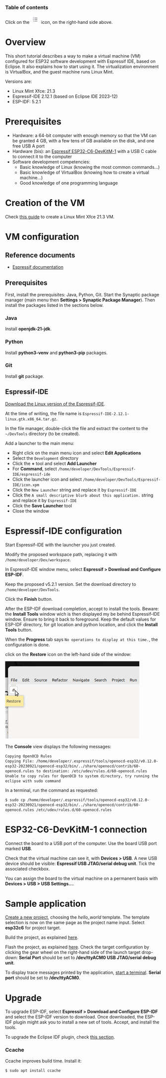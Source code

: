 ### Table of contents

Click on the ![](images/tocIcon.png) icon, on the right-hand side above.

# Overview

This short tutorial describes a way to make a virtual machine (VM) configured for ESP32 software development with Espressif IDE, based on Eclipse. It also explains how to start using it. The virtualization environment is VirtualBox, and the guest machine runs Linux Mint.

Versions are:

* Linux Mint Xfce: 21.3
* Espressif-IDE 2.12.1 (based on Eclipse IDE 2023-12)
* ESP-IDF: 5.2.1

# Prerequisites

* Hardware: a 64-bit computer with enough memory so that the VM can be granted 4 GB, with a few tens of GB available on the disk, and one free USB A port
* Hardware (bis): an [Espressif ESP32-C6-DevKitM-1](https://docs.espressif.com/projects/espressif-esp-dev-kits/en/latest/esp32c6/esp32-c6-devkitm-1/index.html) with a USB C cable to connect it to the computer
* Software development competencies: 
  * Basic knowledge of Linux (knowing the most common commands...)
  * Basic knowledge of VirtualBox (knowing how to create a virtual machine...)
  * Good knowledge of one programming language

# Creation of the VM

Check [this guide](https://github.com/PascalBod/lm-vm) to create a Linux Mint Xfce 21.3 VM.

# VM configuration

## Reference documents

* [Espressif documentation](https://github.com/espressif/idf-eclipse-plugin)

## Prerequisites

First, install the prerequisites: Java, Python, Git. Start the Synaptic package manager (main menu then **Settings > Synaptic Package Manager**). Then install the packages listed in the sections below.

### Java

Install **openjdk-21-jdk**.

### Python

Install **python3-venv** and **python3-pip** packages.

### Git

Install **git** package.

## Espressif-IDE

[Download the Linux version of the Espressif-IDE](https://github.com/espressif/idf-eclipse-plugin/blob/master/docs/Espressif-IDE.md#downloads).

At the time of writing, the file name is `Espressif-IDE-2.12.1-linux.gtk.x86_64.tar.gz`.

In the file manager, double-click the file and extract the content to the `~/DevTools` directory (to be created).

Add a launcher to the main menu:
* Right click on the main menu icon and select **Edit Applications**
* Select the `Development` directory
* Click the **+** tool and select **Add Launcher**
* For **Command**, select `/home/developer/DevTools/Espressif-IDE/espressif-ide`
* Click the launcher icon and select `/home/developer/DevTools/Espressif-IDE/icon.xpm`
* Click the `New Launcher` string and replace it by `Espressif-IDE`
* Click the `A small descriptive blurb about this application.` string and replace it by `Espressif-IDE`
* Click the **Save Launcher** tool
* Close the window

# Espressif-IDE configuration

Start Espressif-IDE with the launcher you just created.

Modify the proposed workspace path, replacing it with `/home/developer/Dev/workspace`.

In Espressif-IDE window menu, select **Espressif > Download and Configure ESP-IDF**.

Keep the proposed v5.2.1 version. Set the download directory to `/home/developer/DevTools`.

Click the **Finish** button.

After the ESP-IDF download completion, accept to install the tools. Beware: the **Install Tools** window wich is then displayed my be behind Espressif-IDE window. Ensure to bring it back to foreground. Keep the default values for ESP-IDF directory, for git location and python location, and click the **Install Tools** button.

When the **Progress** tab says `No operations to display at this time.`, the configuration is done.

click on the **Restore** icon on the left-hand side of the window:

![](images/restoreIcon.png)

The **Console** view displays the following messages:
```
Copying OpenOCD Rules
Copying File: /home/developer/.espressif/tools/openocd-esp32/v0.12.0-esp32-20230921/openocd-esp32/bin/../share/openocd/contrib/60-openocd.rules to destination: /etc/udev/rules.d/60-openocd.rules
Unable to copy rules for OpenOCD to system directory, try running the eclipse with sudo command
```

In a terminal, run the command as requested:
```shell
$ sudo cp /home/developer/.espressif/tools/openocd-esp32/v0.12.0-esp32-20230921/openocd-esp32/bin/../share/openocd/contrib/60-openocd.rules /etc/udev/rules.d/60-openocd.rules
```

# ESP32-C6-DevKitM-1 connection

Connect the board to a USB port of the computer. Use the board USB port marked **USB**.

Check that the virtual machine can see it, with **Devices > USB**. A new USB device should be visible: **Espressif USB JTAG/serial debug unit**. Tick the associated checkbox.

You can assign the board to the virtual machine on a permanent basis with **Devices > USB > USB Settings...**.

# Sample application

[Create a new project](https://github.com/espressif/idf-eclipse-plugin#create-a-new-project-using-esp-idf-templates), choosing the *hello_world* template. The template selection is now on the same page as the project name input. Select **esp32c6** for project target.

Build the project, as explained [here](https://github.com/espressif/idf-eclipse-plugin?tab=readme-ov-file#compiling-the-project).

Flash the project, as explained [here](https://github.com/espressif/idf-eclipse-plugin?tab=readme-ov-file#flashing-the-project). Check the target configuration by clicking the gear wheel on the right-hand side of the launch target drop-down: **Serial Port** should be set to **/dev/ttyACM0 USB JTAG/serial debug unit**.

To display trace messages printed by the application, [start a terminal](https://github.com/espressif/idf-eclipse-plugin#viewing-serial-output). **Serial port** should be set to **/dev/ttyACM0**.

# Upgrade

To upgrade ESP-IDF, select **Espressif > Download and Configure ESP-IDF** and select the ESP-IDF version to download. Once downloaded, the ESP-IDF plugin might ask you to install a new set of tools. Accept, and install the tools. 

To upgrade the Eclipse IDF plugin, check [this section](https://github.com/espressif/idf-eclipse-plugin#how-do-i-upgrade-my-existing-idf-eclipse-plugin).



### Ccache

Ccache improves build time. Install it:

```shell
$ sudo apt install ccache
```


